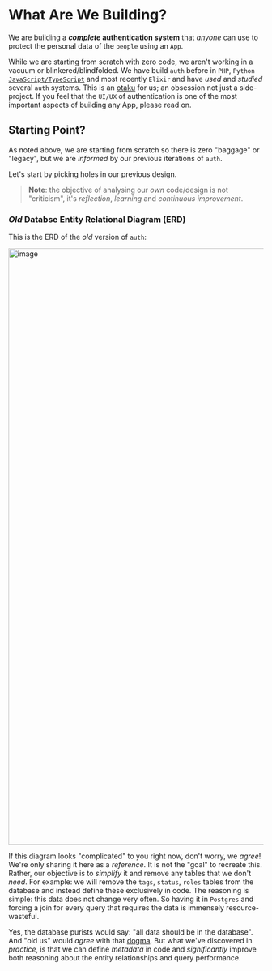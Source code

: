 # What Are We Building?

We are building a **_complete_ authentication system** 
that _anyone_ can use
to protect the personal data 
of the `people` using an `App`.

While we are starting from scratch 
with zero code,
we aren't working in a vacuum 
or blinkered/blindfolded.
We have build `auth`
before in `PHP`, `Python`
[`JavaScript/TypeScript`](https://github.com/dwyl/hapi-auth-jwt2)
and most recently 
`Elixir`
and have _used_
and _studied_
several `auth` systems.
This is an 
[otaku](https://en.wiktionary.org/wiki/otaku)
for us;
an obsession
not just a side-project.
If you feel that the `UI/UX` 
of authentication is one 
of the most important aspects
of building any App,
please read on. 


## Starting Point?

As noted above,
we are starting from scratch
so there is zero "baggage" or "legacy",
but we are _informed_ by our previous iterations of `auth`. 

Let's start by picking holes in our previous design.

> **Note**: the objective of analysing our _own_ code/design
is not "criticism",
it's _reflection_, _learning_ and _continuous improvement_. 


### _Old_ Databse Entity Relational Diagram (ERD)

This is the ERD of the _old_ version of `auth`:

<img width="1177" alt="image" src="https://user-images.githubusercontent.com/194400/218709796-0ef83fd1-7e20-4c95-8817-76598ca0f1f7.png">

If this diagram looks "complicated" to you right now,
don't worry, we _agree_! 
We're only sharing it here as a _reference_.
It is not the "goal" to recreate this.
Rather, our objective is to _simplify_ it
and remove any tables that we don't _need_.
For example: 
we will remove the 
`tags`, `status`, `roles`
tables from the database
and instead define these exclusively in code.
The reasoning is simple:
this data does not change very often.
So having it in `Postgres` and forcing
a join for every query that requires the data
is immensely resource-wasteful.

Yes, the database purists would say:
"all data should be in the database".
And "old us" would _agree_ with that
[dogma](https://en.wikipedia.org/wiki/Dogma).
But what we've discovered in _practice_,
is that we can define _metadata_
in code and _significantly_ 
improve both reasoning about the entity relationships
and query performance.
